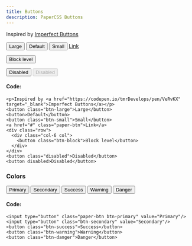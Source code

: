 ```yaml
---
title: Buttons
description: PaperCSS Buttons
---
```


Inspired by [Imperfect Buttons](https://codepen.io/tmrDevelops/pen/VeRvKX)

<button class="btn-large">Large</button>
<button>Default</button>
<button class="btn-small">Small</button>
<a href="#" class="paper-btn">Link</a>

<div class="row">
  <div class="col-6 col">
    <button class="btn-block">Block level</button>
  </div>
</div>

<button class="disabled">Disabled</button>
<button disabled>Disabled</button>

#### Code:

```
<p>Inspired by <a href="https://codepen.io/tmrDevelops/pen/VeRvKX" target="_blank">Imperfect Buttons</a></p>
<button class="btn-large">Large</button>
<button>Default</button>
<button class="btn-small">Small</button>
<a href="#" class="paper-btn">Link</a>
<div class="row">
  <div class="col-6 col">
    <button class="btn-block">Block level</button>
  </div>
</div>
<button class="disabled">Disabled</button>
<button disabled>Disabled</button>
```

### Colors

<input type="button" class="paper-btn btn-primary" value="Primary"/>
<input type="button" class="btn-secondary" value="Secondary"/>
<button class="btn-success">Success</button>
<button class="btn-warning">Warning</button>
<button class="btn-danger">Danger</button>

#### Code:

```
<input type="button" class="paper-btn btn-primary" value="Primary"/>
<input type="button" class="btn-secondary" value="Secondary"/>
<button class="btn-success">Success</button>
<button class="btn-warning">Warning</button>
<button class="btn-danger">Danger</button>
```
